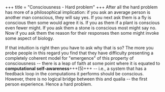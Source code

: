 +++
title = "Consciousness - Hard problem"
+++
After all the hard problem has more of a philosophical implication: if you ask an average person is another man conscious, they will say yes. If you next ask them is a fly is conscious then some would agree it is. If you as them if a plant is conscious even fewer might. If you ask them a stone is conscious most might say no. Now if you ask them the reason for their responses then some might invoke some aspect of biology. 

If that intuition is right then you have to ask why that is so? The more you probe people in this regard you find that they have difficulty presenting a completely coherent model for "emergence" of this property of consciousness -- there is a leap of faith at some point where it is equated to **computational self-awareness**+++(5)+++ -- i.e., a system that has a feedback loop in the computations it performs should be conscious. However, there is no logical bridge between this and qualia -- the first person experience. Hence a hard problem.